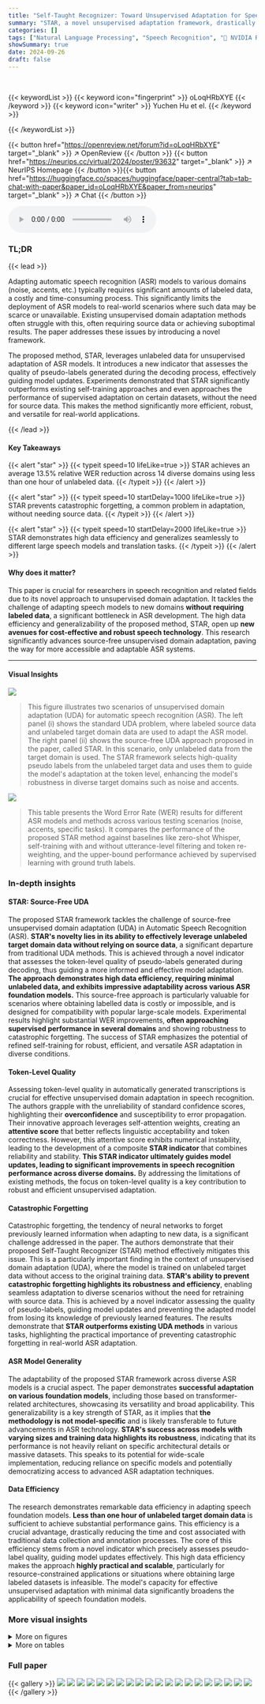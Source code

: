 ```yaml
---
title: "Self-Taught Recognizer: Toward Unsupervised Adaptation for Speech Foundation Models"
summary: "STAR, a novel unsupervised adaptation framework, drastically improves automatic speech recognition (ASR) robustness across diverse domains using only unlabeled data and outperforms existing self-train..."
categories: []
tags: ["Natural Language Processing", "Speech Recognition", "🏢 NVIDIA Research",]
showSummary: true
date: 2024-09-26
draft: false
---
```


<br>

{{< keywordList >}}
{{< keyword icon="fingerprint" >}} oLoqHRbXYE {{< /keyword >}}
{{< keyword icon="writer" >}} Yuchen Hu et el. {{< /keyword >}}
 
{{< /keywordList >}}

{{< button href="https://openreview.net/forum?id=oLoqHRbXYE" target="_blank" >}}
↗ OpenReview
{{< /button >}}
{{< button href="https://neurips.cc/virtual/2024/poster/93632" target="_blank" >}}
↗ NeurIPS Homepage
{{< /button >}}{{< button href="https://huggingface.co/spaces/huggingface/paper-central?tab=tab-chat-with-paper&paper_id=oLoqHRbXYE&paper_from=neurips" target="_blank" >}}
↗ Chat
{{< /button >}}



<audio controls>
    <source src="https://ai-paper-reviewer.com/oLoqHRbXYE/podcast.wav" type="audio/wav">
    Your browser does not support the audio element.
</audio>


### TL;DR


{{< lead >}}

Adapting automatic speech recognition (ASR) models to various domains (noise, accents, etc.) typically requires significant amounts of labeled data, a costly and time-consuming process. This significantly limits the deployment of ASR models to real-world scenarios where such data may be scarce or unavailable. Existing unsupervised domain adaptation methods often struggle with this, often requiring source data or achieving suboptimal results.  The paper addresses these issues by introducing a novel framework. 

The proposed method, STAR, leverages unlabeled data for unsupervised adaptation of ASR models.  It introduces a new indicator that assesses the quality of pseudo-labels generated during the decoding process, effectively guiding model updates.  Experiments demonstrated that STAR significantly outperforms existing self-training approaches and even approaches the performance of supervised adaptation on certain datasets, without the need for source data. This makes the method significantly more efficient, robust, and versatile for real-world applications.

{{< /lead >}}


#### Key Takeaways

{{< alert "star" >}}
{{< typeit speed=10 lifeLike=true >}} STAR achieves an average 13.5% relative WER reduction across 14 diverse domains using less than one hour of unlabeled data. {{< /typeit >}}
{{< /alert >}}

{{< alert "star" >}}
{{< typeit speed=10 startDelay=1000 lifeLike=true >}} STAR prevents catastrophic forgetting, a common problem in adaptation, without needing source data. {{< /typeit >}}
{{< /alert >}}

{{< alert "star" >}}
{{< typeit speed=10 startDelay=2000 lifeLike=true >}} STAR demonstrates high data efficiency and generalizes seamlessly to different large speech models and translation tasks. {{< /typeit >}}
{{< /alert >}}

#### Why does it matter?
This paper is crucial for researchers in speech recognition and related fields due to its novel approach to unsupervised domain adaptation.  It tackles the challenge of adapting speech models to new domains **without requiring labeled data**, a significant bottleneck in ASR development.  The high data efficiency and generalizability of the proposed method, STAR, open up **new avenues for cost-effective and robust speech technology**. This research significantly advances source-free unsupervised domain adaptation, paving the way for more accessible and adaptable ASR systems.

------
#### Visual Insights



![](https://ai-paper-reviewer.com/oLoqHRbXYE/figures_1_1.jpg)

> This figure illustrates two scenarios of unsupervised domain adaptation (UDA) for automatic speech recognition (ASR). The left panel (i) shows the standard UDA problem, where labeled source data and unlabeled target domain data are used to adapt the ASR model. The right panel (ii) shows the source-free UDA approach proposed in the paper, called STAR. In this scenario, only unlabeled data from the target domain is used. The STAR framework selects high-quality pseudo labels from the unlabeled target data and uses them to guide the model's adaptation at the token level, enhancing the model's robustness in diverse target domains such as noise and accents.





![](https://ai-paper-reviewer.com/oLoqHRbXYE/tables_6_1.jpg)

> This table presents the Word Error Rate (WER) results for different ASR models and methods across various testing scenarios (noise, accents, specific tasks).  It compares the performance of the proposed STAR method against baselines like zero-shot Whisper, self-training with and without utterance-level filtering and token re-weighting, and the upper-bound performance achieved by supervised learning with ground truth labels.





### In-depth insights


#### STAR: Source-Free UDA
The proposed STAR framework tackles the challenge of source-free unsupervised domain adaptation (UDA) in Automatic Speech Recognition (ASR).  **STAR's novelty lies in its ability to effectively leverage unlabeled target domain data without relying on source data**, a significant departure from traditional UDA methods.  This is achieved through a novel indicator that assesses the token-level quality of pseudo-labels generated during decoding, thus guiding a more informed and effective model adaptation.  **The approach demonstrates high data efficiency, requiring minimal unlabeled data, and exhibits impressive adaptability across various ASR foundation models.**  This source-free approach is particularly valuable for scenarios where obtaining labelled data is costly or impossible, and is designed for compatibility with popular large-scale models.  Experimental results highlight substantial WER improvements, **often approaching supervised performance in several domains** and showing robustness to catastrophic forgetting. The success of STAR emphasizes the potential of refined self-training for robust, efficient, and versatile ASR adaptation in diverse conditions.

#### Token-Level Quality
Assessing token-level quality in automatically generated transcriptions is crucial for effective unsupervised domain adaptation in speech recognition.  The authors grapple with the unreliability of standard confidence scores, highlighting their **overconfidence** and susceptibility to error propagation.  Their innovative approach leverages self-attention weights, creating an **attentive score** that better reflects linguistic acceptability and token correctness. However, this attentive score exhibits numerical instability, leading to the development of a composite **STAR indicator** that combines reliability and stability.  **This STAR indicator ultimately guides model updates, leading to significant improvements in speech recognition performance across diverse domains.**  By addressing the limitations of existing methods, the focus on token-level quality is a key contribution to robust and efficient unsupervised adaptation.

#### Catastrophic Forgetting
Catastrophic forgetting, the tendency of neural networks to forget previously learned information when adapting to new data, is a significant challenge addressed in the paper.  The authors demonstrate that their proposed Self-Taught Recognizer (STAR) method effectively mitigates this issue. This is a particularly important finding in the context of unsupervised domain adaptation (UDA), where the model is trained on unlabeled target data without access to the original training data.  **STAR's ability to prevent catastrophic forgetting highlights its robustness and efficiency**, enabling seamless adaptation to diverse scenarios without the need for retraining with source data.  This is achieved by a novel indicator assessing the quality of pseudo-labels, guiding model updates and preventing the adapted model from losing its knowledge of previously learned features. The results demonstrate that **STAR outperforms existing UDA methods** in various tasks, highlighting the practical importance of preventing catastrophic forgetting in real-world ASR adaptation.

#### ASR Model Generality
The adaptability of the proposed STAR framework across diverse ASR models is a crucial aspect.  The paper demonstrates **successful adaptation on various foundation models**, including those based on transformer-related architectures, showcasing its versatility and broad applicability.  This generalizability is a key strength of STAR, as it implies that **the methodology is not model-specific** and is likely transferable to future advancements in ASR technology.  **STAR's success across models with varying sizes and training data highlights its robustness**, indicating that its performance is not heavily reliant on specific architectural details or massive datasets. This speaks to its potential for wide-scale implementation, reducing reliance on specific models and potentially democratizing access to advanced ASR adaptation techniques.

#### Data Efficiency
The research demonstrates remarkable data efficiency in adapting speech foundation models.  **Less than one hour of unlabeled target domain data** is sufficient to achieve substantial performance gains. This efficiency is a crucial advantage, drastically reducing the time and cost associated with traditional data collection and annotation processes. The core of this efficiency stems from a novel indicator which precisely assesses pseudo-label quality, guiding model updates effectively. This high data efficiency makes the approach **highly practical and scalable**, particularly for resource-constrained applications or situations where obtaining large labeled datasets is infeasible.  The model's capacity for effective unsupervised adaptation with minimal data significantly broadens the applicability of speech foundation models.


### More visual insights

<details>
<summary>More on figures
</summary>


![](https://ai-paper-reviewer.com/oLoqHRbXYE/figures_4_1.jpg)

> This figure presents a detailed analysis of pseudo-label quality assessment using confidence and attentive scores. The left panel shows an example with pseudo label, ground truth, confidence scores, attention matrix and attentive scores.  The top-right panel is a confusion matrix comparing confidence and attentive scores against the correctness of pseudo tokens. The bottom-right panel shows the variance of the two scores for both correct and incorrect pseudo tokens, highlighting the reliability and stability of each score in evaluating pseudo-label quality.


![](https://ai-paper-reviewer.com/oLoqHRbXYE/figures_8_1.jpg)

> This figure shows the word error rate (WER) achieved by the STAR model on four different datasets (CHiME-4 test-real, Common Voice African, TED-LIUM 3, and ATIS) as a function of the amount of unlabeled training data used.  The x-axis represents the number of unlabeled training samples, and the y-axis represents the WER.  Each line represents a different dataset. The figure demonstrates the data efficiency of the STAR model;  the minimum amount of data needed to achieve the best performance (indicated by a star) is quite small for each dataset, suggesting that STAR can effectively adapt to various domains with limited unlabeled data.


![](https://ai-paper-reviewer.com/oLoqHRbXYE/figures_16_1.jpg)

> This figure visualizes spectrograms of clean speech and noisy speech with two types of noise: airport and babble. The clean speech shows clear patterns, while the noisy speech shows significant corruption, especially babble noise which masks the speech patterns more completely than airport noise. This visual comparison highlights the distinct acoustic differences between clean and noisy speech domains, which are important factors influencing ASR performance.


![](https://ai-paper-reviewer.com/oLoqHRbXYE/figures_17_1.jpg)

> This figure demonstrates the difference between confidence scores and attentive scores in evaluating the quality of pseudo labels.  The left panel shows an example of a pseudo label, ground truth, confidence scores, the attention matrix and derived attentive scores.  The top-right panel provides a confusion matrix visualizing the relationship between confidence and attentive scores and the quality of pseudo labels. The bottom-right panel compares the variance of both scores for correct and incorrect pseudo tokens.


![](https://ai-paper-reviewer.com/oLoqHRbXYE/figures_18_1.jpg)

> This figure shows a comparison of different metrics for evaluating the quality of pseudo-labels generated by the ASR model.  The left panel shows an example of a pseudo-label, the ground truth, confidence scores, attention matrix, and attentive scores for a single utterance. The top-right panel presents a confusion matrix comparing confidence scores and attentive scores to the accuracy of the pseudo-labels (correct/incorrect). The bottom-right panel displays the variance of both scores for correct versus incorrect pseudo-labels.  This demonstrates the reliability and stability of the proposed attentive score in assessing pseudo-label quality for guiding model adaptation.


![](https://ai-paper-reviewer.com/oLoqHRbXYE/figures_18_2.jpg)

> This figure displays three confusion matrices, each showing the performance of confidence scores and attentive scores at different thresholds.  Each matrix compares the accuracy of classifying pseudo-labels as either correct or incorrect based on the values of the scores. The three matrices represent different approaches to aggregating the attention weights: using only history tokens, only future tokens, or both history and future tokens. The color intensity represents the proportion of correctly or incorrectly classified tokens.  This helps illustrate the relative strengths and weaknesses of each scoring method in assessing the quality of the pseudo-labels for guiding model adaptation.


![](https://ai-paper-reviewer.com/oLoqHRbXYE/figures_21_1.jpg)

> This figure illustrates the difference between unsupervised domain adaptation (UDA) and source-free UDA. The left side shows a typical UDA setting where both labeled source data and unlabeled target data are used to train a model. In contrast, the right side depicts a source-free UDA setting where only unlabeled target data is used. The STAR method is shown as a way to select high-quality pseudo-labels and guide model adaptation at the token level in a source-free setting.


</details>




<details>
<summary>More on tables
</summary>


![](https://ai-paper-reviewer.com/oLoqHRbXYE/tables_6_2.jpg)
> This table presents the Word Error Rate (WER) results of the STAR model and baselines. The 'Frozen' column shows the performance of the Whisper model without any adaptation. The 'Self-train.' column represents the performance of the vanilla self-training approach. The 'STAR' column shows the performance of the proposed STAR model after adapting to the CHIME-4 dataset. The table demonstrates that STAR effectively prevents catastrophic forgetting, maintaining good performance on unseen domains after finetuning on CHIME-4.  The results are shown for multiple datasets representing various noise and accent conditions.

![](https://ai-paper-reviewer.com/oLoqHRbXYE/tables_7_1.jpg)
> This table shows a case study of an accented speech using the Common Voice dataset. It compares the ground truth transcription with the pseudo labels generated by the model, also providing confidence scores, attentive scores, and STAR scores. The variance and normalized cross-entropy (NCE) scores are also included to assess the quality of these indicators.  The wrong tokens are highlighted in red.

![](https://ai-paper-reviewer.com/oLoqHRbXYE/tables_7_2.jpg)
> This table presents the BLEU scores achieved by the STAR method on speech translation tasks, using the FLEURS benchmark. It compares the performance of STAR against baseline methods, self-training, and the performance achieved using real labels (ground truth).  The results show improvements across multiple language pairs after using STAR for adaptation, demonstrating its applicability to speech translation in addition to speech recognition.

![](https://ai-paper-reviewer.com/oLoqHRbXYE/tables_15_1.jpg)
> This table presents the Word Error Rate (WER) results of the STAR adaptation method using the SeamlessM4T-Large-V2 speech foundation model on the CHiME-4 test sets.  It compares the performance of the STAR method against a baseline, a self-training approach, and supervised learning using real labels.  The results are broken down by different test set scenarios (test-real, test-simu, dev-real, dev-simu), showing the relative WER reduction achieved by STAR in each condition.

![](https://ai-paper-reviewer.com/oLoqHRbXYE/tables_18_1.jpg)
> This table presents the results of an ablation study conducted to evaluate the impact of different sets of pseudo tokens on the calculation of the attentive score (Eq. 5).  The study uses the CHiME-4 test-real dataset. Three different methods for selecting tokens are compared: using only history tokens, using only future tokens, and using both history and future tokens. The table shows the impact of this variation on two metrics: Normalized Cross-Entropy (NCE) and Word Error Rate (WER). The results indicate which combination of pseudo tokens leads to the most effective attentive score.

![](https://ai-paper-reviewer.com/oLoqHRbXYE/tables_18_2.jpg)
> This table presents the Word Error Rate (WER) comparison of different methods for adapting the Whisper ASR model to various domains (noise, accents, scenarios). It compares the zero-shot performance of the model, a baseline self-training approach, the proposed STAR method with and without utterance-level filtering and token re-weighting, and finally the supervised learning performance (upper bound). The WER reduction achieved by STAR is also shown.

![](https://ai-paper-reviewer.com/oLoqHRbXYE/tables_19_1.jpg)
> This table presents the Word Error Rate (WER) results for different ASR adaptation methods on various datasets.  It compares the performance of the proposed STAR method against baselines including a frozen Whisper model (zero-shot), self-training with and without utterance and token-level filtering, and finally supervised training (using real labels). The table shows the WER for different noise conditions, accents, and specific scenarios, allowing a comprehensive comparison of STAR's effectiveness across diverse domains.

![](https://ai-paper-reviewer.com/oLoqHRbXYE/tables_19_2.jpg)
> This table compares the performance of different finetuning approaches (full, encoder-only, decoder-only, LoRA, and reprogramming) on the CHiME-4 test-real dataset. It shows the Word Error Rate (WER), the number of trainable parameters for each approach, and the relative WER reduction achieved by the STAR method compared to the baseline.

![](https://ai-paper-reviewer.com/oLoqHRbXYE/tables_20_1.jpg)
> This table presents the Word Error Rate (WER) results for different ASR models (Whisper with different configurations and other models) across various scenarios (background noise, speaker accents, specific scenarios). It compares the performance of the proposed STAR method with baselines like zero-shot, self-training, and supervised learning, highlighting STAR's effectiveness in unsupervised domain adaptation.

![](https://ai-paper-reviewer.com/oLoqHRbXYE/tables_20_2.jpg)
> This table presents the Word Error Rate (WER) for different ASR models (Whisper with various modifications and a real label baseline) across a range of testing scenarios (background noise, speaker accents, and specific situations). It compares the performance of the proposed STAR method with other baselines, highlighting the relative WER reduction achieved by STAR and illustrating its effectiveness in various conditions.

</details>




### Full paper

{{< gallery >}}
<img src="https://ai-paper-reviewer.com/oLoqHRbXYE/1.png" class="grid-w50 md:grid-w33 xl:grid-w25" />
<img src="https://ai-paper-reviewer.com/oLoqHRbXYE/2.png" class="grid-w50 md:grid-w33 xl:grid-w25" />
<img src="https://ai-paper-reviewer.com/oLoqHRbXYE/3.png" class="grid-w50 md:grid-w33 xl:grid-w25" />
<img src="https://ai-paper-reviewer.com/oLoqHRbXYE/4.png" class="grid-w50 md:grid-w33 xl:grid-w25" />
<img src="https://ai-paper-reviewer.com/oLoqHRbXYE/5.png" class="grid-w50 md:grid-w33 xl:grid-w25" />
<img src="https://ai-paper-reviewer.com/oLoqHRbXYE/6.png" class="grid-w50 md:grid-w33 xl:grid-w25" />
<img src="https://ai-paper-reviewer.com/oLoqHRbXYE/7.png" class="grid-w50 md:grid-w33 xl:grid-w25" />
<img src="https://ai-paper-reviewer.com/oLoqHRbXYE/8.png" class="grid-w50 md:grid-w33 xl:grid-w25" />
<img src="https://ai-paper-reviewer.com/oLoqHRbXYE/9.png" class="grid-w50 md:grid-w33 xl:grid-w25" />
<img src="https://ai-paper-reviewer.com/oLoqHRbXYE/10.png" class="grid-w50 md:grid-w33 xl:grid-w25" />
<img src="https://ai-paper-reviewer.com/oLoqHRbXYE/11.png" class="grid-w50 md:grid-w33 xl:grid-w25" />
<img src="https://ai-paper-reviewer.com/oLoqHRbXYE/12.png" class="grid-w50 md:grid-w33 xl:grid-w25" />
<img src="https://ai-paper-reviewer.com/oLoqHRbXYE/13.png" class="grid-w50 md:grid-w33 xl:grid-w25" />
<img src="https://ai-paper-reviewer.com/oLoqHRbXYE/14.png" class="grid-w50 md:grid-w33 xl:grid-w25" />
<img src="https://ai-paper-reviewer.com/oLoqHRbXYE/15.png" class="grid-w50 md:grid-w33 xl:grid-w25" />
<img src="https://ai-paper-reviewer.com/oLoqHRbXYE/16.png" class="grid-w50 md:grid-w33 xl:grid-w25" />
<img src="https://ai-paper-reviewer.com/oLoqHRbXYE/17.png" class="grid-w50 md:grid-w33 xl:grid-w25" />
<img src="https://ai-paper-reviewer.com/oLoqHRbXYE/18.png" class="grid-w50 md:grid-w33 xl:grid-w25" />
<img src="https://ai-paper-reviewer.com/oLoqHRbXYE/19.png" class="grid-w50 md:grid-w33 xl:grid-w25" />
<img src="https://ai-paper-reviewer.com/oLoqHRbXYE/20.png" class="grid-w50 md:grid-w33 xl:grid-w25" />
{{< /gallery >}}